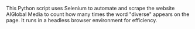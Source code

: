 This Python script uses Selenium to automate and scrape the website AIGlobal Media to count how many times the word "diverse" appears on the page. It runs in a headless browser environment for efficiency.
